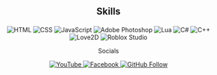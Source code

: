 ## <p align="center">Skills</p>

<p align="center">
    <img src="https://img.shields.io/badge/-HTML-orange?style=for-the-badge&logo=html5&logoColor=white" alt="HTML">
    <img src="https://img.shields.io/badge/-CSS-blue?style=for-the-badge&logo=css3&logoColor=white" alt="CSS">
    <img src="https://img.shields.io/badge/-JavaScript-yellow?style=for-the-badge&logo=javascript&logoColor=white" alt="JavaScript">
    <img src="https://img.shields.io/badge/-Adobe%20Photoshop-blue?style=for-the-badge&logo=adobe&logoColor=white" alt="Adobe Photoshop">
    <img src="https://img.shields.io/badge/-Lua-blue?style=for-the-badge&logo=lua&logoColor=white" alt="Lua">
    <img src="https://img.shields.io/badge/-C%23-239120?style=for-the-badge&logo=csharp&logoColor=white" alt="C#">
    <img src="https://img.shields.io/badge/-C++-00599C?style=for-the-badge&logo=c%2B%2B&logoColor=white" alt="C++">
    <img src="https://img.shields.io/badge/-LÖVE-2C2A29?style=for-the-badge&logo=löve&logoColor=white" alt="Love2D">
    <img src="https://img.shields.io/badge/-Roblox%20Studio-FF2D00?style=for-the-badge&logo=roblox&logoColor=white" alt="Roblox Studio">
</p>

<p align="center">Socials</p>
<p align="center">
  <a href="https://www.youtube.com/@YeChannelTv" target="_blank">
    <img src="https://img.shields.io/badge/Subscribe-YouTube-red?style=for-the-badge&logo=youtube&logoColor=white" alt="YouTube">
  </a>

  <a href="https://www.facebook.com/ye.m.thein.39948?mibextid=ZbWKwL" target="_blank">
    <img src="https://img.shields.io/badge/Follow-Facebook-blue?style=for-the-badge&logo=facebook&logoColor=white" alt="Facebook">
  </a>
  <a href="https://github.com/yemyintthein" target="_blank">
    <img src="https://img.shields.io/badge/Follow-GitHub-181717?style=for-the-badge&logo=github&logoColor=white" alt="GitHub Follow">
  </a>
</p>
